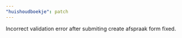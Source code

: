 ```yaml
---
"huishoudboekje": patch
---
```


Incorrect validation error after submiting create afspraak form fixed.
